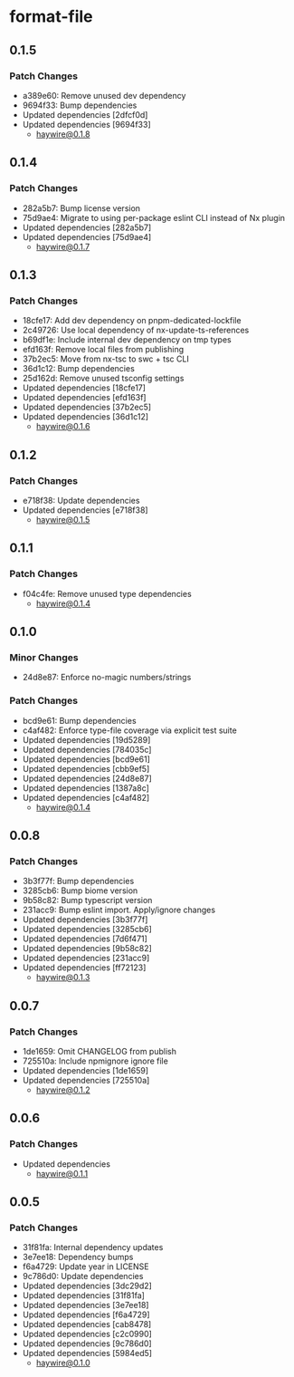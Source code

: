 # format-file

## 0.1.5

### Patch Changes

- a389e60: Remove unused dev dependency
- 9694f33: Bump dependencies
- Updated dependencies [2dfcf0d]
- Updated dependencies [9694f33]
  - haywire@0.1.8

## 0.1.4

### Patch Changes

- 282a5b7: Bump license version
- 75d9ae4: Migrate to using per-package eslint CLI instead of Nx plugin
- Updated dependencies [282a5b7]
- Updated dependencies [75d9ae4]
  - haywire@0.1.7

## 0.1.3

### Patch Changes

- 18cfe17: Add dev dependency on pnpm-dedicated-lockfile
- 2c49726: Use local dependency of nx-update-ts-references
- b69df1e: Include internal dev dependency on tmp types
- efd163f: Remove local files from publishing
- 37b2ec5: Move from nx-tsc to swc + tsc CLI
- 36d1c12: Bump dependencies
- 25d162d: Remove unused tsconfig settings
- Updated dependencies [18cfe17]
- Updated dependencies [efd163f]
- Updated dependencies [37b2ec5]
- Updated dependencies [36d1c12]
  - haywire@0.1.6

## 0.1.2

### Patch Changes

- e718f38: Update dependencies
- Updated dependencies [e718f38]
  - haywire@0.1.5

## 0.1.1

### Patch Changes

- f04c4fe: Remove unused type dependencies
  - haywire@0.1.4

## 0.1.0

### Minor Changes

- 24d8e87: Enforce no-magic numbers/strings

### Patch Changes

- bcd9e61: Bump dependencies
- c4af482: Enforce type-file coverage via explicit test suite
- Updated dependencies [19d5289]
- Updated dependencies [784035c]
- Updated dependencies [bcd9e61]
- Updated dependencies [cbb9ef5]
- Updated dependencies [24d8e87]
- Updated dependencies [1387a8c]
- Updated dependencies [c4af482]
  - haywire@0.1.4

## 0.0.8

### Patch Changes

- 3b3f77f: Bump dependencies
- 3285cb6: Bump biome version
- 9b58c82: Bump typescript version
- 231acc9: Bump eslint import. Apply/ignore changes
- Updated dependencies [3b3f77f]
- Updated dependencies [3285cb6]
- Updated dependencies [7d6f471]
- Updated dependencies [9b58c82]
- Updated dependencies [231acc9]
- Updated dependencies [ff72123]
  - haywire@0.1.3

## 0.0.7

### Patch Changes

- 1de1659: Omit CHANGELOG from publish
- 725510a: Include npmignore ignore file
- Updated dependencies [1de1659]
- Updated dependencies [725510a]
  - haywire@0.1.2

## 0.0.6

### Patch Changes

- Updated dependencies
  - haywire@0.1.1

## 0.0.5

### Patch Changes

- 31f81fa: Internal dependency updates
- 3e7ee18: Dependency bumps
- f6a4729: Update year in LICENSE
- 9c786d0: Update dependencies
- Updated dependencies [3dc29d2]
- Updated dependencies [31f81fa]
- Updated dependencies [3e7ee18]
- Updated dependencies [f6a4729]
- Updated dependencies [cab8478]
- Updated dependencies [c2c0990]
- Updated dependencies [9c786d0]
- Updated dependencies [5984ed5]
  - haywire@0.1.0
